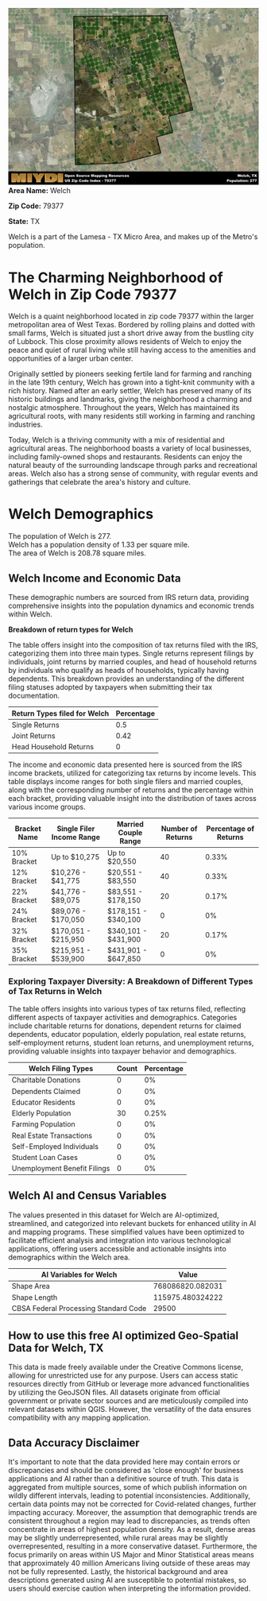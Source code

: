 ![Image Alt Text](../_images/79377.png)
**Area Name:** Welch

**Zip Code:** 79377

**State:** TX

Welch is a part of the Lamesa - TX Micro Area, and makes up  of the Metro's population.  

# The Charming Neighborhood of Welch in Zip Code 79377

Welch is a quaint neighborhood located in zip code 79377 within the larger metropolitan area of West Texas. Bordered by rolling plains and dotted with small farms, Welch is situated just a short drive away from the bustling city of Lubbock. This close proximity allows residents of Welch to enjoy the peace and quiet of rural living while still having access to the amenities and opportunities of a larger urban center.

Originally settled by pioneers seeking fertile land for farming and ranching in the late 19th century, Welch has grown into a tight-knit community with a rich history. Named after an early settler, Welch has preserved many of its historic buildings and landmarks, giving the neighborhood a charming and nostalgic atmosphere. Throughout the years, Welch has maintained its agricultural roots, with many residents still working in farming and ranching industries.

Today, Welch is a thriving community with a mix of residential and agricultural areas. The neighborhood boasts a variety of local businesses, including family-owned shops and restaurants. Residents can enjoy the natural beauty of the surrounding landscape through parks and recreational areas. Welch also has a strong sense of community, with regular events and gatherings that celebrate the area's history and culture.

# Welch Demographics

The population of Welch is 277.  
Welch has a population density of 1.33 per square mile.  
The area of Welch is 208.78 square miles.  

## Welch Income and Economic Data

These demographic numbers are sourced from IRS return data, providing comprehensive insights into the population dynamics and economic trends within Welch.

**Breakdown of return types for Welch**

The table offers insight into the composition of tax returns filed with the IRS, categorizing them into three main types. Single returns represent filings by individuals, joint returns by married couples, and head of household returns by individuals who qualify as heads of households, typically having dependents. This breakdown provides an understanding of the different filing statuses adopted by taxpayers when submitting their tax documentation.

| Return Types filed for Welch                              | Percentage          |
|----------------------------------------------------------|---------------------|
| Single Returns                                            | 0.5 |
| Joint Returns                                             | 0.42 |
| Head Household Returns                                    | 0 |

The income and economic data presented here is sourced from the IRS income brackets, utilized for categorizing tax returns by income levels. This table displays income ranges for both single filers and married couples, along with the corresponding number of returns and the percentage within each bracket, providing valuable insight into the distribution of taxes across various income groups.

| Bracket Name       | Single Filer Income Range | Married Couple Range | Number of Returns | Percentage of Returns |
|--------------------|----------------------------|----------------------|-------------------|-----------------------|
| 10% Bracket        | Up to $10,275              | Up to $20,550        | 40 | 0.33% |
| 12% Bracket        | $10,276 - $41,775          | $20,551 - $83,550    | 40 | 0.33% |
| 22% Bracket        | $41,776 - $89,075          | $83,551 - $178,150   | 20 | 0.17% |
| 24% Bracket        | $89,076 - $170,050         | $178,151 - $340,100  | 0 | 0% |
| 32% Bracket        | $170,051 - $215,950        | $340,101 - $431,900  | 20 | 0.17% |
| 35% Bracket        | $215,951 - $539,900        | $431,901 - $647,850  | 0 | 0% |

### Exploring Taxpayer Diversity: A Breakdown of Different Types of Tax Returns in Welch

The table offers insights into various types of tax returns filed, reflecting different aspects of taxpayer activities and demographics. Categories include charitable returns for donations, dependent returns for claimed dependents, educator population, elderly population, real estate returns, self-employment returns, student loan returns, and unemployment returns, providing valuable insights into taxpayer behavior and demographics.

| Welch Filing Types                    | Count | Percentage |
|--------------------------------------|-------|------------|
| Charitable Donations                 | 0 | 0% |
| Dependents Claimed                   | 0 | 0% |
| Educator Residents                   | 0 | 0% |
| Elderly Population                   | 30 | 0.25% |
| Farming Population                   | 0 | 0% |
| Real Estate Transactions             | 0 | 0% |
| Self-Employed Individuals            | 0 | 0% |
| Student Loan Cases                   | 0 | 0% |
| Unemployment Benefit Filings         | 0 | 0% |

## Welch AI and Census Variables

The values presented in this dataset for Welch are AI-optimized, streamlined, and categorized into relevant buckets for enhanced utility in AI and mapping programs. These simplified values have been optimized to facilitate efficient analysis and integration into various technological applications, offering users accessible and actionable insights into demographics within the Welch area.

| AI Variables for Welch | Value |
|-------------|-------|
| Shape Area | 768086820.082031 |
| Shape Length | 115975.480324222 |
| CBSA Federal Processing Standard Code | 29500 |

## How to use this free AI optimized Geo-Spatial Data for Welch, TX

This data is made freely available under the Creative Commons license, allowing for unrestricted use for any purpose. Users can access static resources directly from GitHub or leverage more advanced functionalities by utilizing the GeoJSON files. All datasets originate from official government or private sector sources and are meticulously compiled into relevant datasets within QGIS. However, the versatility of the data ensures compatibility with any mapping application.

## Data Accuracy Disclaimer
It's important to note that the data provided here may contain errors or discrepancies and should be considered as 'close enough' for business applications and AI rather than a definitive source of truth. This data is aggregated from multiple sources, some of which publish information on wildly different intervals, leading to potential inconsistencies. Additionally, certain data points may not be corrected for Covid-related changes, further impacting accuracy. Moreover, the assumption that demographic trends are consistent throughout a region may lead to discrepancies, as trends often concentrate in areas of highest population density. As a result, dense areas may be slightly underrepresented, while rural areas may be slightly overrepresented, resulting in a more conservative dataset. Furthermore, the focus primarily on areas within US Major and Minor Statistical areas means that approximately 40 million Americans living outside of these areas may not be fully represented. Lastly, the historical background and area descriptions generated using AI are susceptible to potential mistakes, so users should exercise caution when interpreting the information provided.
